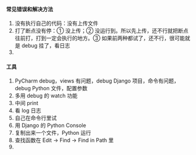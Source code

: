 
#### 常见错误和解决方法  

1. 没有执行自己的代码：没有上传文件  
2. 打了断点没有停：① 没上传；② 没运行到。所以先上传，还不行就把断点往前打，打到一定会执行的地方。③ 如果前两种都试了，还不行，很可能就是 debug 挂了，看日志  
3.   


#### 工具  

1. PyCharm debug，views 有问题，debug Django 项目，命令有问题，debug Python 文件，配置参数  
2. 多用 debug 的 watch 功能
3. 中间 print  
4. 看 log 日志  
5. 自己在命令行里试  
6. 用 Django 的 Python Console  
7. 复制出来一个文件，Python 运行  
8. 查找函数在 Edit -> Find -> Find in Path 里  
9. 



